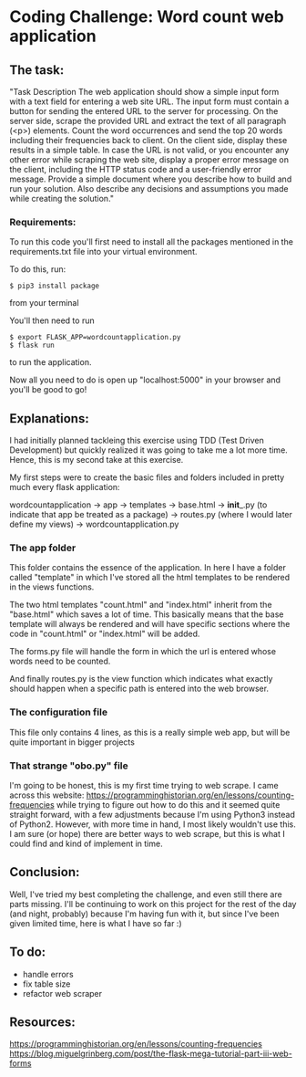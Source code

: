 # Coding Challenge: Word count web application

## The task:

"Task Description
The web application should show a simple input form with a text field for entering a web site URL. The input form must contain a button for sending the entered URL to the server for processing.
On the server side, scrape the provided URL and extract the text of all paragraph (\<p>) elements. Count the word occurrences and send the top 20 words including their frequencies back to client. On the client side, display these results in a simple table.
In case the URL is not valid, or you encounter any other error while scraping the web site, display a proper error message on the client, including the HTTP status code and a user-friendly error message.
Provide a simple document where you describe how to build and run your solution. Also describe any decisions and assumptions you made while creating the solution."

### Requirements:

To run this code you'll first need to install all the packages mentioned in the requirements.txt file into your virtual environment.

To do this, run:

    $ pip3 install package

from your terminal

You'll then need to run

    $ export FLASK_APP=wordcountapplication.py
    $ flask run

to run the application.

Now all you need to do is open up "localhost:5000" in your browser and you'll be good to go!

## Explanations:

I had initially planned tackleing this exercise using TDD (Test Driven Development) but quickly realized it was going to take me a lot more time. Hence, this is my second take at this exercise.

My first steps were to create the basic files and folders included in pretty much every flask application:

wordcountapplication
    -> app
        -> templates
            -> base.html
        -> __init___.py (to indicate that app be treated as a package)
        -> routes.py (where I would later define my views)
    -> wordcountapplication.py

### The app folder

This folder contains the essence of the application.
In here I have a folder called "template" in which I've stored all the html templates to be rendered in the views functions.

The two html templates "count.html" and "index.html" inherit from the "base.html" which saves a lot of time. This basically means that the base template will always be rendered and will have specific sections where the code in "count.html" or "index.html" will be added.

The forms.py file will handle the form in which the url is entered
whose words need to be counted.

And finally routes.py is the view function which indicates what exactly should happen when a specific path is entered into the web browser.

### The configuration file

This file only contains 4 lines, as this is a really simple web app, but will be quite important in bigger projects

### That strange "obo.py" file

I'm going to be honest, this is my first time trying to web scrape.
I came across this website: https://programminghistorian.org/en/lessons/counting-frequencies
while trying to figure out how to do this and it seemed quite straight forward, with a few adjustments because I'm using Python3 instead of Python2.
However, with more time in hand, I most likely wouldn't use this. I am sure (or hope) there are better ways to web scrape, but this is what I could find and kind of implement in time.

## Conclusion:

Well, I've tried my best completing the challenge, and even still there are parts missing. I'll be continuing to work on this project for the rest of the day (and night, probably) because I'm having fun with it, but since I've been given limited time, here is what I have so far :)

## To do:

- handle errors
- fix table size
- refactor web scraper

## Resources:

https://programminghistorian.org/en/lessons/counting-frequencies <br>
https://blog.miguelgrinberg.com/post/the-flask-mega-tutorial-part-iii-web-forms

